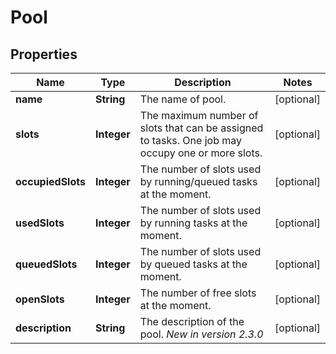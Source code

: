 # Pool

## Properties
Name | Type | Description | Notes
------------ | ------------- | ------------- | -------------
**name** | **String** | The name of pool. |  [optional]
**slots** | **Integer** | The maximum number of slots that can be assigned to tasks. One job may occupy one or more slots.  |  [optional]
**occupiedSlots** | **Integer** | The number of slots used by running/queued tasks at the moment. |  [optional]
**usedSlots** | **Integer** | The number of slots used by running tasks at the moment. |  [optional]
**queuedSlots** | **Integer** | The number of slots used by queued tasks at the moment. |  [optional]
**openSlots** | **Integer** | The number of free slots at the moment. |  [optional]
**description** | **String** | The description of the pool.  *New in version 2.3.0*  |  [optional]
